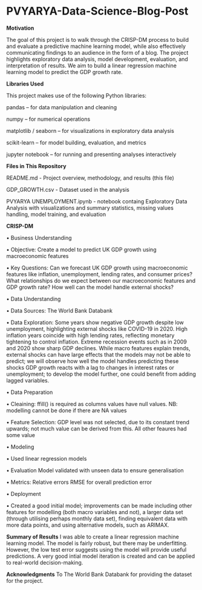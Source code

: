 # PVYARYA-Data-Science-Blog-Post
**Motivation**

The goal of this project is to walk through the CRISP-DM process to build and evaluate a predictive machine learning model, while also effectively communicating findings to an audience in the form of a blog. The project highlights exploratory data analysis, model development, evaluation, and interpretation of results. We aim to build a linear regression machine learning model to predict the GDP growth rate.

**Libraries Used**

This project makes use of the following Python libraries:

pandas – for data manipulation and cleaning

numpy – for numerical operations

matplotlib / seaborn – for visualizations in exploratory data analysis

scikit-learn – for model building, evaluation, and metrics

jupyter notebook – for running and presenting analyses interactively

**Files in This Repository**

README.md - Project overview, methodology, and results (this file)

GDP_GROWTH.csv - Dataset used in the analysis

PVYARYA UNEMPLOYMENT.ipynb - notebook containg Exploratory Data Analysis with visualizations and summary statistics, missing values handling, model training, and evaluation

**CRISP-DM**

•	Business Understanding
  
  •	Objective: Create a model to predict UK GDP growth using macroeconomic features
 
  •	Key Questions:
Can we forecast UK GDP growth using macroeconomic features like inflation, unemployment, lending rates, and consumer prices?
What relationships do we expect between our macroeconomic features and GDP growth rate?
How well can the model handle external shocks?

•	Data Understanding
  
  •	Data Sources: The World Bank Databank
 
  •	Data Exploration: 
Some years show negative GDP growth despite low unemployment, highlighting external shocks like COVID-19 in 2020.
High inflation years coincide with high lending rates, reflecting monetary tightening to control inflation.
Extreme recession events such as in 2009 and 2020 show sharp GDP declines. While macro features explain trends, external shocks can have large effects that the models may not be able to predict; we will observe how well the model handles predicting these shocks
GDP growth reacts with a lag to changes in interest rates or unemployment; to develop the model further, one could benefit from adding lagged variables.

•	Data Preparation
 
  •	Cleaining: ffill() is required as columns values have null values. NB: modelling cannot be done if there are NA values
 
  •	Feature Selection: GDP level was not selected, due to its constant trend upwards; not much value can be derived from this. All other feaures had some value

•	Modeling
 
  •	Used linear regression models

•	Evaluation
Model validated with unseen data to ensure generalisation
  
  •	Metrics: 
Relative errors
RMSE for overall prediction error

•	Deployment
  
  •	Created a good initial model; improvements can be made including other features for modelling (both macro variables and not), a larger data set (through utilising perhaps monthly data set), finding equivalent data with more data points, and using alternative models, such as ARIMAX.


**Summary of Results**
I was able to create a linear regression machine learning model. The model is fairly robust, but there may be underfitting. However, the low test error suggests using the model will provide useful predictions. A very good intial model iteration is created and can be applied to real-world decision-making.

**Acknowledgments** 
To The World Bank Databank for providing the dataset for the project.
